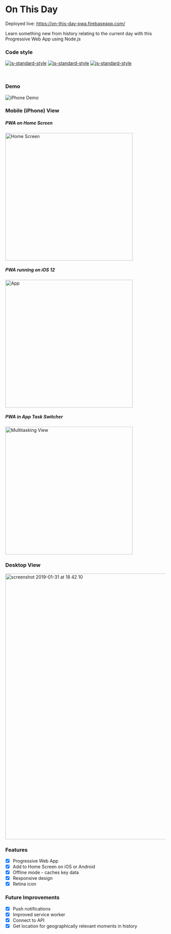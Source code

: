 # On This Day

Deployed live: https://on-this-day-pwa.firebaseapp.com/

Learn something new from history relating to the current day with this Progressive Web App using Node.js

### Code style
  [![js-standard-style](https://img.shields.io/badge/code%20style-standard-brightgreen.svg?style=flat)](https://github.com/feross/standard)
    [![js-standard-style](https://img.shields.io/badge/deployed-live-blue.svg)](https://team1-iot.firebaseapp.com/)
    [![js-standard-style](https://img.shields.io/badge/deployed%20version-1.0.0-green.svg)](https://team1-iot.firebaseapp.com/)

<br />

### Demo

![iPhone Demo](https://user-images.githubusercontent.com/39765499/52077221-601ffd80-2588-11e9-921e-19ce8f77e924.gif)

### Mobile (iPhone) View

##### PWA on Home Screen
<img width="400" alt="Home Screen" src="https://user-images.githubusercontent.com/39765499/52076792-5f3a9c00-2587-11e9-959a-1aa36f44f7b6.PNG">

##### PWA running on iOS 12

<img width="400" alt="App" src="https://user-images.githubusercontent.com/39765499/52076810-65c91380-2587-11e9-9b3c-2c77b41dbba5.jpg">

##### PWA in App Task Switcher

<img width="400" alt="Multitasking View" src="https://user-images.githubusercontent.com/39765499/52076823-6d88b800-2587-11e9-8f2b-647ba3a3e8bc.jpg">

### Desktop View

<img width="832" alt="screenshot 2019-01-31 at 18 42 10" src="https://user-images.githubusercontent.com/39765499/52077047-f0aa0e00-2587-11e9-8885-0de0f04aeaae.png">

<br />

### Features

- [x] Progressive Web App
- [x] Add to Home Screen on iOS or Android
- [x] Offline mode - caches key data
- [x] Responsive design
- [x] Retina icon

### Future Improvements

- [x] Push notifications
- [x] Improved service worker
- [x] Connect to API
- [x] Get location for geographically relevant moments in history
